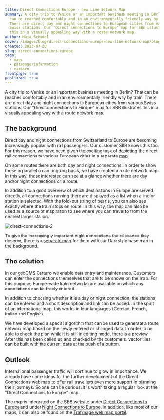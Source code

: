 ```yaml
---
title: Direct Connections Europe - new Line Network Map
summary: A city trip to Venice or an important business meeting in Berlin? That
  can be reached comfortably and in an environmentally friendly way by train.
  There are direct day and night connections to European cities from various
  Swiss stations. Our "Direct connections to Europe" map for SBB illustrates
  this in a visually appealing way with a route network map.
author: Maja Schudel
cover: /images/blog/direct-connections-europe-new-line-network-map/blog_ipv_4.png
created: 2023-07-20
slug: direct-connections-europe
tags:
  - maps
  - passengerinformation
  - cartaro
frontpage: true
published: true
---
```

A city trip to Venice or an important business meeting in Berlin? That can be reached comfortably and in an environmentally friendly way by train. There are direct day and night connections to European cities from various Swiss stations. Our "Direct connections to Europe" map for SBB illustrates this in a visually appealing way with a route network map.

## The background

Direct day and night connections from Switzerland to Europe are becoming increasingly popular with rail passengers. Our customer SBB knows this too. For this reason, we have been given the exciting task of depicting the direct rail connections to various European cities in a separate [map](https://www.sbb.ch/en/freizeit-ferien/destinationen/staedte-laender-europa.html).

On some routes there are both day and night connections. In order to show these in parallel on an ongoing basis, we have created a route network map. In this way, those interested can see at a glance whether there are day and/or night connections on a route.

<ResponsiveImage alt="direct-connections-day" desktop="/images/blog/direct-connections-europe-new-line-network-map/blog_ipv_1.png" mobile="/images/blog/direct-connections-europe-new-line-network-map/blog_ipv_1_mobile.png" />

In addition to a good overview of which destinations in Europe are served directly, all connections running there are displayed as a list when a line or station is selected. With the fold-out string of pearls, you can also see exactly where the train stops en route. In this way, the map can also be used as a source of inspiration to see where you can travel to from the nearest larger station.

![direct-connections-2](/images/blog/direktverbindungen-europa-new-line-network-map/blog_ipv_2.png "geOps-direct-connections-2")

To give the increasingly important night connections the relevance they deserve, there is a [separate map](https://www.sbb.ch/en/freizeit-ferien/zuege-ausfluege/nachtzug.html) for them with our Darkstyle base map in the background.

<ResponsiveImage alt="direct-connections-night" desktop="/images/blog/direct-connections-europe-new-line-network-map/blog_ipv_3.png" mobile="/images/blog/direct-connections-europe-new-line-network-map/blog_ipv_3_mobile.png" />

## The solution

In our geoCMS Cartaro we enable data entry and maintenance. Customers can enter the connections themselves that are to be shown on the map. For this purpose, Europe-wide train networks are available on which any connections can be freely entered.

In addition to choosing whether it is a day or night connection, the stations can be entered and a short description and link can be added. In the spirit of an international map, this works in four languages (German, French, Italian and English).

We have developed a special algorithm that can be used to generate a route network map based on the newly entered or changed data. In order to be able to check the plan while it is still in editing mode, there is a preview. After this has been called up and checked by the customers, vector tiles can be built with the current data at the push of a button.

## Outlook

International passenger traffic will continue to grow in importance. We already have some ideas for the further development of the Direct Connections web map to offer rail travellers even more support in planning their journeys. So one can be curious. It is worth taking a regular look at the "Direct Connections to Europe" map.

The map is integrated on the SBB website under [Direct Connections to Europe](https://www.sbb.ch/de/freizeit-ferien/destinationen/staedte-laender-europa.html) and under [Night Connections to Europe](https://www.sbb.ch/de/freizeit-ferien/zuege-ausfluege/nachtzug.html). In addition, like most of our maps, it can also be found on the [Trafimage web map portal](https://maps.trafimage.ch/ch.sbb.direktverbindungen?baselayers=ch.sbb.direktverbindungen.base-light,ch.sbb.direktverbindungen.base-dark,ch.sbb.direktverbindungen.base-aerial&lang=de&layers=ch.sbb.direktverbindungen.night,ch.sbb.direktverbindungen.day&x=925472&y=5920000&z=9).